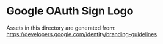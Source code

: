 # Google OAuth Sign Logo
Assets in this directory are generated from: https://developers.google.com/identity/branding-guidelines
